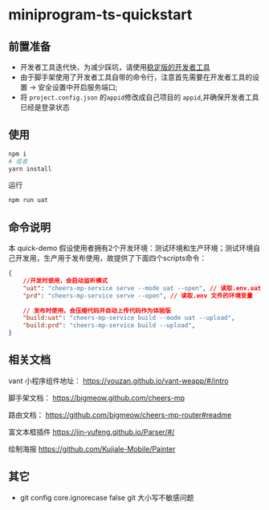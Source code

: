 # miniprogram-ts-quickstart

## 前置准备
- 开发者工具迭代快，为减少踩坑，请使用[稳定版的开发者工具](https://developers.weixin.qq.com/miniprogram/dev/devtools/stable.html)
- 由于脚手架使用了开发者工具自带的命令行，注意首先需要在开发者工具的设置 -> 安全设置中开启服务端口;
- 将 `project.config.json` 的`appid`修改成自己项目的 `appid`,并确保开发者工具已经是登录状态

## 使用

```bash
npm i
# 或者
yarn install
```

运行

```bash
npm run uat
```
## 命令说明
本 quick-demo 假设使用者拥有2个开发环境：测试环境和生产环境；测试环境自己开发用，生产用于发布使用，故提供了下面四个scripts命令：
```json
{
    //开发时使用，会启动监听模式
    "uat": "cheers-mp-service serve --mode uat --open", // 读取.env.uat文件的环境变量
    "prd": "cheers-mp-service serve --open", // 读取.env 文件的环境变量
    
    // 发布时使用，会压缩代码并自动上传代码作为体验版
    "build:uat": "cheers-mp-service build --mode uat --upload",
    "build:prd": "cheers-mp-service build --upload",
}

```


## 相关文档

vant 小程序组件地址： https://youzan.github.io/vant-weapp/#/intro

脚手架文档： https://bigmeow.github.com/cheers-mp

路由文档： https://github.com/bigmeow/cheers-mp-router#readme

富文本框插件 https://jin-yufeng.github.io/Parser/#/

绘制海报 https://github.com/Kujiale-Mobile/Painter

## 其它

-   git config core.ignorecase false git 大小写不敏感问题
